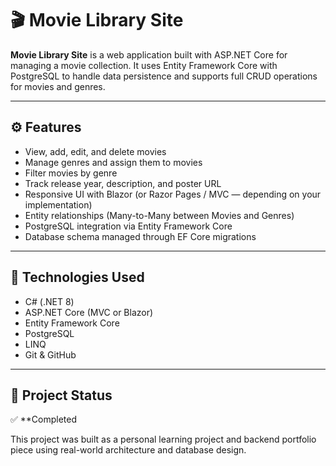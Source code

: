 # 🎬 Movie Library Site

**Movie Library Site** is a web application built with ASP.NET Core for managing a movie collection. It uses Entity Framework Core with PostgreSQL to handle data persistence and supports full CRUD operations for movies and genres.

---

## ⚙️ Features

- View, add, edit, and delete movies
- Manage genres and assign them to movies
- Filter movies by genre
- Track release year, description, and poster URL
- Responsive UI with Blazor (or Razor Pages / MVC — depending on your implementation)
- Entity relationships (Many-to-Many between Movies and Genres)
- PostgreSQL integration via Entity Framework Core
- Database schema managed through EF Core migrations

---

## 🧰 Technologies Used

- C# (.NET 8)
- ASP.NET Core (MVC or Blazor)
- Entity Framework Core
- PostgreSQL
- LINQ
- Git & GitHub

---

## 📌 Project Status

✅ **Completed

This project was built as a personal learning project and backend portfolio piece using real-world architecture and database design.
